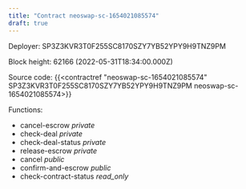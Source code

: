 ```yaml
---
title: "Contract neoswap-sc-1654021085574"
draft: true
---
```

Deployer: SP3Z3KVR3T0F255SC8170SZY7YB52YPY9H9TNZ9PM


 



Block height: 62166 (2022-05-31T18:34:00.000Z)

Source code: {{<contractref "neoswap-sc-1654021085574" SP3Z3KVR3T0F255SC8170SZY7YB52YPY9H9TNZ9PM neoswap-sc-1654021085574>}}

Functions:

* cancel-escrow _private_
* check-deal _private_
* check-deal-status _private_
* release-escrow _private_
* cancel _public_
* confirm-and-escrow _public_
* check-contract-status _read_only_
